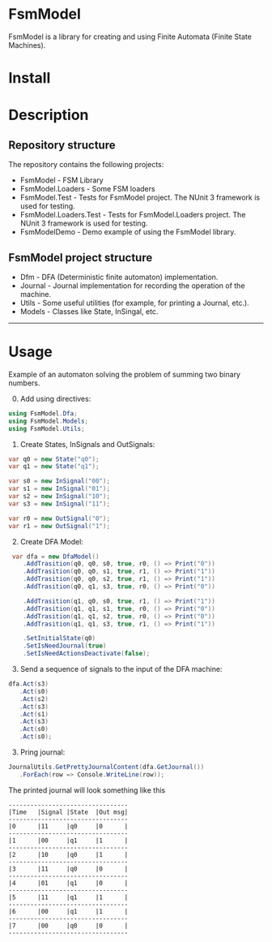 # FsmModel
FsmModel is a library for creating and using Finite Automata (Finite State Machines).

# Install

# Description
## Repository structure
The repository contains the following projects:
- FsmModel - FSM Library
- FsmModel.Loaders - Some FSM loaders
- FsmModel.Test - Tests for FsmModel project. The NUnit 3 framework is used for testing.
- FsmModel.Loaders.Test - Tests for FsmModel.Loaders project. The NUnit 3 framework is used for testing.
- FsmModelDemo - Demo example of using the FsmModel library.
## FsmModel project structure
- Dfm - DFA (Deterministic finite automaton) implementation.
- Journal - Journal implementation for recording the operation of the machine.
- Utils - Some useful utilities (for example, for printing a Journal, etc.).
- Models - Classes like State, InSingal, etc.
____
# Usage
Example of an automaton solving the problem of summing two binary numbers.

0. Add using directives:
```csharp
using FsmModel.Dfa;
using FsmModel.Models;
using FsmModel.Utils;
```
1. Create States, InSignals and OutSignals:
```csharp
var q0 = new State("q0");
var q1 = new State("q1");

var s0 = new InSignal("00");
var s1 = new InSignal("01");
var s2 = new InSignal("10");
var s3 = new InSignal("11");

var r0 = new OutSignal("0");
var r1 = new OutSignal("1");
```

2. Create DFA Model:
```csharp
 var dfa = new DfaModel()
	.AddTrasition(q0, q0, s0, true, r0, () => Print("0"))
	.AddTrasition(q0, q0, s1, true, r1, () => Print("1"))
	.AddTrasition(q0, q0, s2, true, r1, () => Print("1"))
	.AddTrasition(q0, q1, s3, true, r0, () => Print("0"))

	.AddTrasition(q1, q0, s0, true, r1, () => Print("1"))
	.AddTrasition(q1, q1, s1, true, r0, () => Print("0"))
	.AddTrasition(q1, q1, s2, true, r0, () => Print("0"))
	.AddTrasition(q1, q1, s3, true, r1, () => Print("1"))

	.SetInitialState(q0)
	.SetIsNeedJournal(true)
	.SetIsNeedActionsDeactivate(false);
 ```
 3. Send a sequence of signals to the input of the DFA machine:
 ```csharp
dfa.Act(s3)
	.Act(s0)
	.Act(s2)
	.Act(s3)
	.Act(s1)
	.Act(s3)
	.Act(s0)
	.Act(s0);  
 ```
 3. Pring journal:
 ```csharp
JournalUtils.GetPrettyJournalContent(dfa.GetJournal())
    .ForEach(row => Console.WriteLine(row));
 ```
 The printed journal will look something like this
 ```
 ---------------------------------
|Time   |Signal |State  |Out msg|
---------------------------------
|0      |11     |q0     |0      |
---------------------------------
|1      |00     |q1     |1      |
---------------------------------
|2      |10     |q0     |1      |
---------------------------------
|3      |11     |q0     |0      |
---------------------------------
|4      |01     |q1     |0      |
---------------------------------
|5      |11     |q1     |1      |
---------------------------------
|6      |00     |q1     |1      |
---------------------------------
|7      |00     |q0     |0      |
---------------------------------
 ```